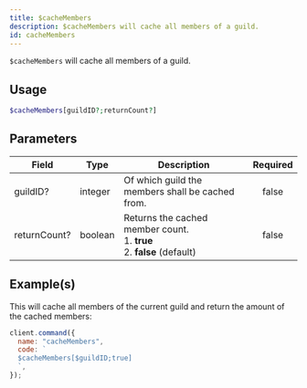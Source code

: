 ```yaml
---
title: $cacheMembers
description: $cacheMembers will cache all members of a guild.
id: cacheMembers
---
```


`$cacheMembers` will cache all members of a guild.

## Usage

```php
$cacheMembers[guildID?;returnCount?]
```

## Parameters

| Field        | Type    | Description                                                                       | Required |
| ------------ | ------- | --------------------------------------------------------------------------------- | :------: |
| guildID?     | integer | Of which guild the members shall be cached from.                                  |  false   |
| returnCount? | boolean | Returns the cached member count. <br /> 1. **true** <br /> 2. **false** (default) |  false   |

## Example(s)

This will cache all members of the current guild and return the amount of the cached members:

```javascript
client.command({
  name: "cacheMembers",
  code: `
  $cacheMembers[$guildID;true]
  `,
});
```
